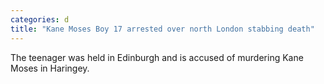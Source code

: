 ```yaml
---
categories: d
title: "Kane Moses Boy 17 arrested over north London stabbing death"
---
```

The teenager was held in Edinburgh and is accused of murdering Kane Moses in Haringey.